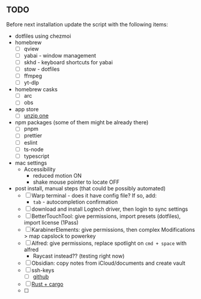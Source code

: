 ## TODO

Before next installation update the script with the following items:

- dotfiles using chezmoi
- homebrew
  - [ ] qview
  - [ ] yabai - window management
  - [ ] skhd - keyboard shortcuts for yabai
  - [ ] stow - dotfiles
  - [ ] ffmpeg
  - [ ] yt-dlp
- homebrew casks
  - [ ] arc
  - [ ] obs
- app store
  - [ ] [unzip one](https://apps.apple.com/us/app/unzip-one-rar-zip-extractor/id1127253508?mt=12)
- npm packages (some of them might be already there)
  - [ ] pnpm
  - [ ] prettier
  - [ ] eslint
  - [ ] ts-node
  - [ ] typescript
- mac settings
  - Accessibility
    - reduced motion ON
    - shake mouse pointer to locate OFF
- post install, manual steps (that could be possibly automated)
  - [ ] Warp terminal - does it have config file? If so, add:
    - `tab` - autocompletion confirmation
  - [ ] download and install Logtech driver, then login to sync settings
  - [ ] BetterTouchTool: give permissions, import presets (dotfiles), import license (1Pass)
  - [ ] KarabinerElements: give permissions, then complex Modifications > map capslock to powerkey
  - [ ] Alfred: give permissions, replace spotlight on `cmd + space` with alfred
    - Raycast instead?? (testing right now)
  - [ ] Obsidian: copy notes from iCloud/documents and create vault
  - [ ] ssh-keys
    - [ ] [github](https://docs.github.com/en/authentication/connecting-to-github-with-ssh/generating-a-new-ssh-key-and-adding-it-to-the-ssh-agent)
  - [ ] [Rust + cargo](https://doc.rust-lang.org/cargo/getting-started/installation.html)
  - [ ] 

